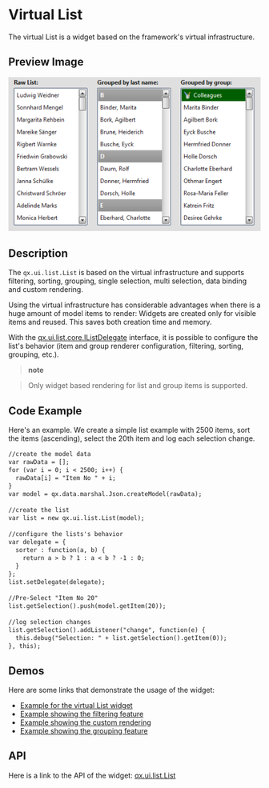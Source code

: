 # Virtual List

The virtual List is a widget based on the framework's virtual infrastructure.

## Preview Image

![virtuallist.png](virtuallist.png)

## Description

The `qx.ui.list.List` is based on the virtual infrastructure and supports
filtering, sorting, grouping, single selection, multi selection, data binding
and custom rendering.

Using the virtual infrastructure has considerable advantages when there is a
huge amount of model items to render: Widgets are created only for visible items
and reused. This saves both creation time and memory.

With the
[qx.ui.list.core.IListDelegate](apps://apiviewer/#qx.ui.list.core.IListDelegate)
interface, it is possible to configure the list's behavior (item and group
renderer configuration, filtering, sorting, grouping, etc.).

> **note**

> Only widget based rendering for list and group items is supported.

## Code Example

Here's an example. We create a simple list example with 2500 items, sort the
items (ascending), select the 20th item and log each selection change.

```
//create the model data
var rawData = [];
for (var i = 0; i < 2500; i++) {
  rawData[i] = "Item No " + i;
}
var model = qx.data.marshal.Json.createModel(rawData);

//create the list
var list = new qx.ui.list.List(model);

//configure the lists's behavior
var delegate = {
  sorter : function(a, b) {
    return a > b ? 1 : a < b ? -1 : 0;
  }
};
list.setDelegate(delegate);

//Pre-Select "Item No 20"
list.getSelection().push(model.getItem(20));

//log selection changes
list.getSelection().addListener("change", function(e) {
  this.debug("Selection: " + list.getSelection().getItem(0));
}, this);
```

## Demos

Here are some links that demonstrate the usage of the widget:

- [Example for the virtual List widget](apps://demobrowser/#virtual~List.html)
- [Example showing the filtering feature](apps://demobrowser/#virtual~ListWithFilter.html)
- [Example showing the custom rendering](apps://demobrowser/#virtual~ExtendedList.html)
- [Example showing the grouping feature](apps://demobrowser/#virtual~GroupedList.html)

## API

Here is a link to the API of the widget:
[qx.ui.list.List](apps://apiviewer/#qx.ui.list.List)
